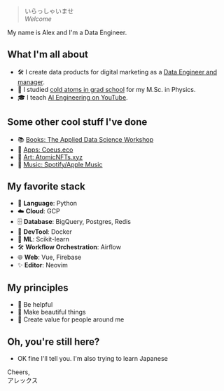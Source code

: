 > いらっしゃいませ   
> *Welcome*

My name is Alex and I'm a Data Engineer.

## What I'm all about
- 🛠️ I create data products for digital marketing as a [Data Engineer and manager](https://www.linkedin.com/in/alex-galea/).
- 🧊 I studied [cold atoms in grad school](https://journals.aps.org/pra/abstract/10.1103/PhysRevA.93.023602) for my M.Sc. in Physics.
- 🎓 I teach [AI Engineering on YouTube](https://www.youtube.com/@ZazenCodes).

## Some other cool stuff I've done
- 📚 [Books: The Applied Data Science Workshop](https://www.amazon.ca/Beginning-Analysis-Python-Jupyter-industry-standard/dp/1789532027)
- 📱 [Apps: Coeus.eco](https://youtu.be/aDYpx7_IFMo)
- 🎨 [Art: AtomicNFTs.xyz](https://atomicnfts.xyz/)
- 🎵 [Music: Spotify/Apple Music](https://music.apple.com/us/artist/alexander-galea/1661706499)

## My favorite stack
- 🐍 **Language**: Python
- ☁️ **Cloud**: GCP
- 🗄️ **Database**: BigQuery, Postgres, Redis
- 🐳 **DevTool**: Docker
- 🎯 **ML**: Scikit-learn
- 🛠️ **Workflow Orchestration**: Airflow
- 🌐 **Web**: Vue, Firebase
- ✨ **Editor**: Neovim

## My principles
- 🤝 Be helpful
- 🎨 Make beautiful things
- 🌟 Create value for people around me

## Oh, you're still here?
- OK fine I'll tell you. I'm also trying to learn Japanese

Cheers,   
アレックス
